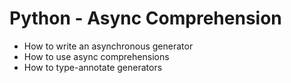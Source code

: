 # Python - Async Comprehension
  - How to write an asynchronous generator
  - How to use async comprehensions
  - How to type-annotate generators
